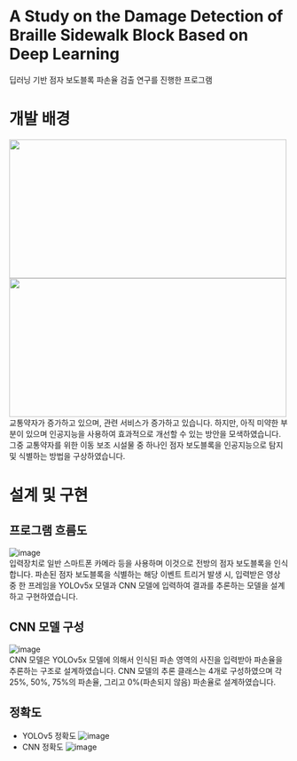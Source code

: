 # A Study on the Damage Detection of Braille Sidewalk Block Based on Deep Learning
딥러닝 기반 점자 보도블록 파손율 검출 연구를 진행한 프로그램

# 개발 배경
<img src="https://github.com/user-attachments/assets/23e8320f-560a-43fb-95fd-182ca46cd907" width="500" height="250"/> <img src="https://github.com/user-attachments/assets/ebcecb58-9610-402d-9537-f7970c7dac7d" width="500" height="250"/>   
교통약자가 증가하고 있으며, 관련 서비스가 증가하고 있습니다. 하지만, 아직 미약한 부분이 있으며 인공지능을 사용하여 효과적으로 개선할 수 있는 방안을 모색하였습니다.   
그중 교통약자를 위한 이동 보조 시설물 중 하나인 점자 보도블록을 인공지능으로 탐지 및 식별하는 방법을 구상하였습니다.   

# 설계 및 구현
## 프로그램 흐름도
![image](https://github.com/user-attachments/assets/daf00ebd-aa6f-4ce2-b26a-67b7899bb4d4)   
입력장치로 일반 스마트폰 카메라 등을 사용하며 이것으로 전방의 점자 보도블록을 인식합니다. 파손된 점자 보도블록을 식별하는 해당 이벤트 트리거 발생 시, 입력받은 영상 중 한 프레임을 YOLOv5x 모델과 CNN 모델에 입력하여 결과를 추론하는 모델을 설계하고 구현하였습니다.   
## CNN 모델 구성
![image](https://github.com/user-attachments/assets/8b968700-75dc-4479-b411-9b976a0ed61b)   
CNN 모델은 YOLOv5x 모델에 의해서 인식된 파손 영역의 사진을 입력받아 파손율을 추론하는 구조로 설계하였습니다. CNN 모델의 추론 클래스는 4개로 구성하였으며 각 25%, 50%, 75%의 파손율, 그리고 0%(파손되지 않음) 파손율로 설계하였습니다.   
## 정확도
- YOLOv5 정확도
![image](https://github.com/user-attachments/assets/02aa3c4f-2164-4aa1-8604-916a44f3083a)
- CNN 정확도
![image](https://github.com/user-attachments/assets/589c9456-2b5c-4ea5-a6cc-18c71395f25d)
